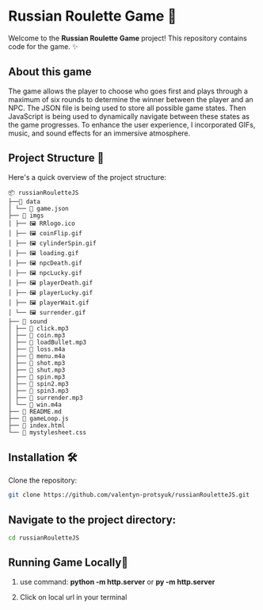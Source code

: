 # Russian Roulette Game 🤠

Welcome to the **Russian Roulette Game** project! This repository contains code for the game. ✨

## About this game

The game allows the player to choose who goes first and plays through a maximum of six rounds to determine the winner between the player and an NPC. The JSON file is being used to store all possible game states. Then JavaScript is being used to dynamically navigate between these states as the game progresses. To enhance the user experience, I incorporated GIFs, music, and sound effects for an immersive atmosphere.

## Project Structure 📁

Here's a quick overview of the project structure:
```plaintext
📦 russianRouletteJS
├──📂 data
│ └── 📄 game.json
├── 📂 imgs
│ ├── 🖼️ RRlogo.ico
│ ├── 🖼️ coinFlip.gif
│ ├── 🖼️ cylinderSpin.gif
│ ├── 🖼️ loading.gif
│ ├── 🖼️ npcDeath.gif
│ ├── 🖼️ npcLucky.gif
│ ├── 🖼️ playerDeath.gif
│ ├── 🖼️ playerLucky.gif
│ ├── 🖼️ playerWait.gif
│ └── 🖼️ surrender.gif
├── 📂 sound
│ ├── 🎼 click.mp3
│ ├── 🎼 coin.mp3
│ ├── 🎼 loadBullet.mp3
│ ├── 🎼 loss.m4a
│ ├── 🎼 menu.m4a
│ ├── 🎼 shot.mp3
│ ├── 🎼 shut.mp3
│ ├── 🎼 spin.mp3
│ ├── 🎼 spin2.mp3
│ ├── 🎼 spin3.mp3
│ ├── 🎼 surrender.mp3
│ └── 🎼 win.m4a
├── 📄 README.md
├── 📄 gameLoop.js
├── 📄 index.html
└── 📄 mystylesheet.css

```


## Installation 🛠️

Clone the repository:
   ```sh
   git clone https://github.com/valentyn-protsyuk/russianRouletteJS.git
   ```
## Navigate to the project directory:



  ```sh
cd russianRouletteJS
 ```

## Running Game Locally🚀
1) use command:
**python -m http.server**
or
**py -m http.server**

2) Click on local url in your terminal

